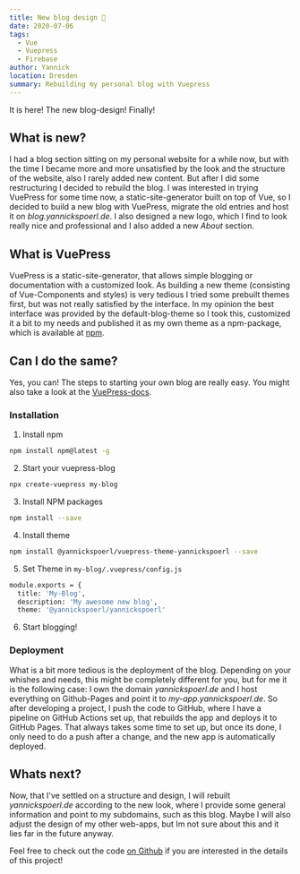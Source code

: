 ```yaml
---
title: New blog design 📔
date: 2020-07-06
tags: 
  - Vue
  - Vuepress
  - Firebase
author: Yannick
location: Dresden
summary: Rebuilding my personal blog with Vuepress
---
```


It is here! The new blog-design! Finally!

## What is new?

I had a blog section sitting on my personal website for a while now, but with the time I became more and more unsatisfied by the look and the structure of the website, also I rarely added new content. But after I did some restructuring I decided to rebuild the blog. I was interested in trying VuePress for some time now, a static-site-generator built on top of Vue, so I decided to build a new blog with VuePress, migrate the old entries and host it on *blog.yannickspoerl.de*. I also designed a new logo, which I find to look really nice and professional and I also added a new *About* section.

## What is VuePress

VuePress is a static-site-generator, that allows simple blogging or documentation with a customized look. As building a new theme (consisting of Vue-Components and styles) is very tedious I tried some prebuilt themes first, but was not really satisfied by the interface. In my opinion the best interface was provided by the default-blog-theme so I took this, customized it a bit to my needs and published it as my own theme as a npm-package, which is available at [npm](https://www.npmjs.com/package/@yannickspoerl/vuepress-theme-yannickspoerl).

## Can I do the same?

Yes, you can! The steps to starting your own blog are really easy. You might also take a look at the [VuePress-docs](https://vuepress.vuejs.org/).

### Installation


1. Install npm
```sh
npm install npm@latest -g
```
2. Start your vuepress-blog
```sh
npx create-vuepress my-blog
```
3. Install NPM packages
```sh
npm install --save
```
4. Install theme
```sh
npm install @yannickspoerl/vuepress-theme-yannickspoerl --save
```
5. Set Theme in ``my-blog/.vuepress/config.js``
```sh
module.exports = {
  title: 'My-Blog',
  description: 'My awesome new blog',
  theme: '@yannickspoerl/yannickspoerl'
```
6. Start blogging!

### Deployment

What is a bit more tedious is the deployment of the blog. Depending on your whishes and needs, this might be completely different for you, but for me it is the following case: I own the domain *yannickspoerl.de* and I host everything on Github-Pages and point it to *my-app.yannickspoerl.de*. So after developing a project, I push the code to GitHub, where I have a pipeline on GitHub Actions set up, that rebuilds the app and deploys it to GitHub Pages. That always takes some time to set up, but once its done, I only need to do a push after a change, and the new app is automatically deployed.

## Whats next?

Now, that I've settled on a structure and design, I will rebuilt *yannickspoerl.de* according to the new look, where I provide some general information and point to my subdomains, such as this blog. Maybe I will also adjust the design of my other web-apps, but Im not sure about this and it lies far in the future anyway.

Feel free to check out the code [on Github](https://github.com/YannickSpoerl/blog) if you are interested in the details of this project!